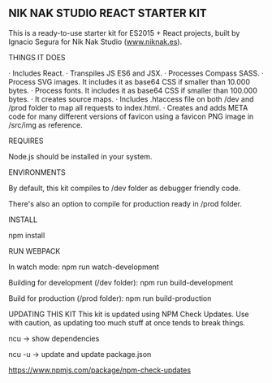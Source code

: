 NIK NAK STUDIO REACT STARTER KIT
--------------------------------

This is a ready-to-use starter kit for ES2015 + React projects, built by Ignacio Segura for Nik Nak Studio (www.niknak.es).


THINGS IT DOES

· Includes React.
· Transpiles JS ES6 and JSX.
· Processes Compass SASS.
· Process SVG images. It includes it as base64 CSS if smaller than 10.000 bytes.
· Process fonts. It includes it as base64 CSS if smaller than 100.000 bytes.
· It creates source maps.
· Includes .htaccess file on both /dev and /prod folder to map all requests to index.html.
· Creates and adds META code for many different versions of favicon using a favicon PNG image in /src/img as reference.

REQUIRES

Node.js should be installed in your system.

ENVIRONMENTS

By default, this kit compiles to /dev folder as debugger friendly code.

There's also an option to compile for production ready in /prod folder.

INSTALL

npm install

RUN WEBPACK

In watch mode: npm run watch-development

Building for development (/dev folder): npm run build-development

Build for production (/prod folder): npm run build-production

UPDATING THIS KIT
This kit is updated using NPM Check Updates. Use with caution, as updating too much stuff at once tends to break things.

ncu -> show dependencies

ncu -u -> update and update package.json

https://www.npmjs.com/package/npm-check-updates
